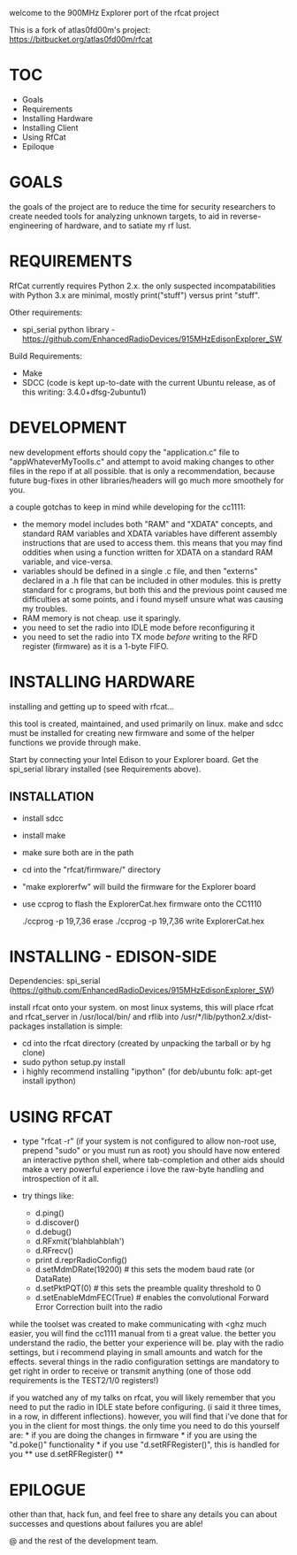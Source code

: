 welcome to the 900MHz Explorer port of the rfcat project

This is a fork of atlas0fd00m's project: https://bitbucket.org/atlas0fd00m/rfcat

# TOC
* Goals
* Requirements
* Installing Hardware
* Installing Client
* Using RfCat
* Epiloque

# GOALS

the goals of the project are to reduce the time for security researchers to create needed tools for analyzing unknown targets, to aid in reverse-engineering of hardware, and to satiate my rf lust.

# REQUIREMENTS
RfCat currently requires Python 2.x.  the only suspected incompatabilities with Python 3.x are minimal, mostly print("stuff") versus print "stuff".

Other requirements:

* spi_serial python library - https://github.com/EnhancedRadioDevices/915MHzEdisonExplorer_SW

Build Requirements:

* Make
* SDCC (code is kept up-to-date with the current Ubuntu release, as of this writing: 3.4.0+dfsg-2ubuntu1)

# DEVELOPMENT
new development efforts should copy the "application.c" file to "appWhateverMyToolIs.c" and attempt to avoid making changes to other files in the repo if at all possible.  that is only a recommendation, because future bug-fixes in other libraries/headers will go much more smoothely for you.

a couple gotchas to keep in mind while developing for the cc1111:

* the memory model includes both "RAM" and "XDATA" concepts, and standard RAM variables and XDATA variables have different assembly instructions that are used to access them.  this means that you may find oddities when using a function written for XDATA on a standard RAM variable, and vice-versa.
* variables should be defined in a single .c file, and then "externs" declared in a .h file that can be included in other modules.  this is pretty standard for c programs, but both this and the previous point caused me difficulties at some points, and i found myself unsure what was causing my troubles.
* RAM memory is not cheap.  use it sparingly.
* you need to set the radio into IDLE mode before reconfiguring it
* you need to set the radio into TX mode *before* writing to the RFD register (firmware) as it is a 1-byte FIFO.


# INSTALLING HARDWARE

installing and getting up to speed with rfcat...

this tool is created, maintained, and used primarily on linux.  make and sdcc must be installed for creating new firmware and some of the helper functions we provide through make.

Start by connecting your Intel Edison to your Explorer board. Get the spi_serial library installed (see Requirements above).

## INSTALLATION

* install sdcc
* install make
* make sure both are in the path
* cd into the "rfcat/firmware/" directory
* "make explorerfw" will build the firmware for the Explorer board
* use ccprog to flash the ExplorerCat.hex firmware onto the CC1110

    ./ccprog -p 19,7,36 erase
    ./ccprog -p 19,7,36 write ExplorerCat.hex

# INSTALLING - EDISON-SIDE

Dependencies:  spi_serial (https://github.com/EnhancedRadioDevices/915MHzEdisonExplorer_SW)

install rfcat onto your system.  on most linux systems, this will place rfcat and rfcat_server in /usr/local/bin/ and rflib into /usr/*/lib/python2.x/dist-packages
installation is simple:

* cd into the rfcat directory (created by unpacking the tarball or by hg clone)
* sudo python setup.py install
* i highly recommend installing "ipython" (for deb/ubuntu folk: apt-get install ipython)

# USING RFCAT

* type "rfcat -r"   (if your system is not configured to allow non-root use, prepend "sudo" or you must run as root)
    you should have now entered an interactive python shell, where tab-completion and other aids should make a very powerful experience
    i love the raw-byte handling and introspection of it all.

* try things like:
    * d.ping()
    * d.discover()
    * d.debug()
    * d.RFxmit('blahblahblah')
    * d.RFrecv()
    * print d.reprRadioConfig()
    * d.setMdmDRate(19200)      # this sets the modem baud rate (or DataRate)
    * d.setPktPQT(0)            # this sets the preamble quality threshold to 0
    * d.setEnableMdmFEC(True)   # enables the convolutional Forward Error Correction built into the radio


while the toolset was created to make communicating with <ghz much easier, you will find the cc1111 manual from ti a great value.  the better you understand the radio, the better your experience will be.
play with the radio settings, but i recommend playing in small amounts and watch for the effects.  several things in the radio configuration settings are mandatory to get right in order to receive or transmit anything (one of those odd requirements is the TEST2/1/0 registers!)

if you watched any of my talks on rfcat, you will likely remember that you need to put the radio in IDLE state before configuring. (i said it three times, in a row, in different inflections).
however, you will find that i've done that for you in the client for most things.  the only time you need to do this yourself are:
    * if you are doing the changes in firmware
    * if you are using the "d.poke()" functionality
        * if you use "d.setRFRegister()", this is handled for you
** use d.setRFRegister() **

# EPILOGUE

other than that, hack fun, and feel free to share any details you can about successes and questions about failures you are able!

@ and the rest of the development team.

